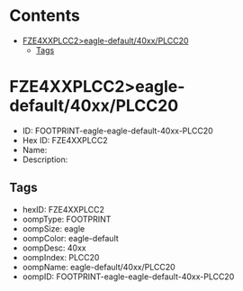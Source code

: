 



Contents
========

* [FZE4XXPLCC2>eagle-default/40xx/PLCC20](#fze4xxplcc2eagle-default40xxplcc20)
	* [Tags](#tags)

# FZE4XXPLCC2>eagle-default/40xx/PLCC20

- ID: FOOTPRINT-eagle-eagle-default-40xx-PLCC20
- Hex ID: FZE4XXPLCC2
- Name: 
- Description: 

## Tags

- hexID: FZE4XXPLCC2
- oompType: FOOTPRINT
- oompSize: eagle
- oompColor: eagle-default
- oompDesc: 40xx
- oompIndex: PLCC20
- oompName: eagle-default/40xx/PLCC20
- oompID: FOOTPRINT-eagle-eagle-default-40xx-PLCC20
